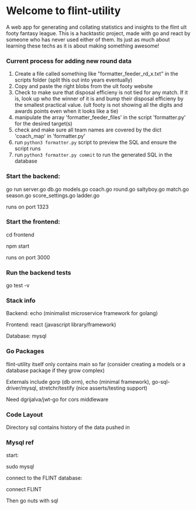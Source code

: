 # Welcome to flint-utility

A web app for generating and collating statistics and insights to the flint ult footy fantasy league.
This is a hacktastic project, made with go and react by someone who has never used either of them.  Its just as much about learning these techs as it is about making something awesome!


### Current process for adding new round data
1) Create a file called something like "formatter_feeder_rd_x.txt" in the scripts folder (split this out into years eventually)
2) Copy and paste the right blobs from the ult footy website 
3) Check to make sure that disposal efficieny is not tied for any match. If it is, look up who the winner of it is and bump their disposal efficieny by the smallest practical value.  (ult footy is not showing all the digits and awards points even when it looks like a tie)
4) manipulate the array 'formatter_feeder_files' in the script 'formatter.py' for the desired target(s)
5) check and make sure all team names are covered by the dict 'coach_map' in 'formatter.py'
6) run `python3 formatter.py` script to preview the SQL and ensure the script runs
7) run `python3 formatter.py commit` to run the generated SQL in the database 

### Start the backend:

   go run server.go db.go models.go coach.go round.go saltyboy.go match.go season.go score_settings.go ladder.go

runs on port 1323


### Start the frontend:

   cd frontend
   
   npm start

runs on port 3000


### Run the backend tests

   go test -v


### Stack info

Backend: echo (minimalist microservice framework for golang)

Frontend: react (javascript library/framework)

Database: mysql


### Go Packages

flint-utility itself only contains main so far (consider creating a models or a database package if they grow complex)

Externals include gorp (db orm), echo (minimal framework), go-sql-driver/mysql, stretchr/testify (nice asserts/testing support)

Need dgrijalva/jwt-go for cors middleware


### Code Layout

Directory sql contains history of the data pushed in


### Mysql ref

start:

   sudo mysql 

connect to the FLINT database:

   connect FLINT

Then go nuts with sql
